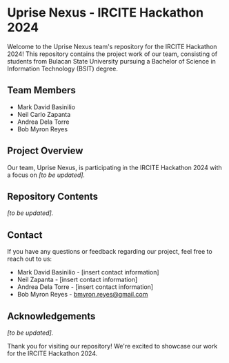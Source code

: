 # Uprise Nexus - IRCITE Hackathon 2024

Welcome to the Uprise Nexus team's repository for the IRCITE Hackathon 2024! This repository contains the project work of our team, consisting of students from Bulacan State University pursuing a Bachelor of Science in Information Technology (BSIT) degree. 

## Team Members
- Mark David Basinilio
- Neil Carlo Zapanta
- Andrea Dela Torre
- Bob Myron Reyes

## Project Overview
Our team, Uprise Nexus, is participating in the IRCITE Hackathon 2024 with a focus on _[to be updated]._

## Repository Contents
_[to be updated]._

## Contact
If you have any questions or feedback regarding our project, feel free to reach out to us:

- Mark David Basinilio - [insert contact information]
- Neil Zapanta - [insert contact information]
- Andrea Dela Torre - [insert contact information]
- Bob Myron Reyes - bmyron.reyes@gmail.com

## Acknowledgements
_[to be updated]._

Thank you for visiting our repository! We're excited to showcase our work for the IRCITE Hackathon 2024.
